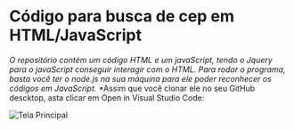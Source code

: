 # Código para busca de cep em HTML/JavaScript

*O repositório contém um código HTML e um javaScript, tendo o Jquery para o javaScript conseguir interagir com o HTML.*
*Para rodar o programa, basta você ter o node.js na sua máquina para ele poder reconhecer os códigos em JavaScript.*
*Assim que você clonar ele no seu GitHub descktop, asta clicar em Open in Visual Studio Code:

![Tela Principal](https://blog.cod3r.com.br/wp-content/uploads/2021/01/6.png)

